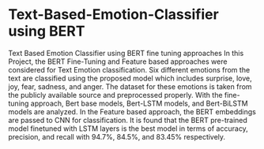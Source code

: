 # Text-Based-Emotion-Classifier using BERT
Text Based Emotion Classifier using BERT fine tuning approaches
In this Project, the BERT Fine-Tuning and Feature based approaches were considered for Text Emotion classification. Six different emotions from the text are classified using
the proposed model which includes surprise, love, joy, fear, sadness, and anger. The dataset for these emotions is taken from the publicly available source and preprocessed properly. With the fine-tuning approach, Bert base models, Bert-LSTM
models, and Bert-BiLSTM models are analyzed. In the Feature based approach, the BERT embeddings are passed to CNN for classification. It is found that the BERT pre-trained model finetuned with LSTM layers is the best model in terms of accuracy,
precision, and recall with 94.7%, 84.5%, and 83.45% respectively.
